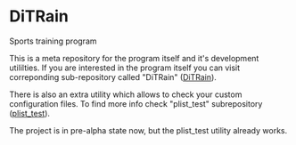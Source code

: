 # DiTRain
Sports training program

This is a meta repository for the program itself and it's development utililties. If you are interested in the program itself you can visit correponding sub-repository called "DiTRain" ([DiTRain](https://github.com/CMDR-DiTRay/DiTRain/tree/main/DiTRain)).

There is also an extra utility which allows to check your custom configuration files. To find more info check "plist_test" subrepository ([plist_test](<https://github.com/CMDR-DiTRay/DiTRain/tree/main/plist_test>)).

The project is in pre-alpha state now, but the plist_test utility already works.
